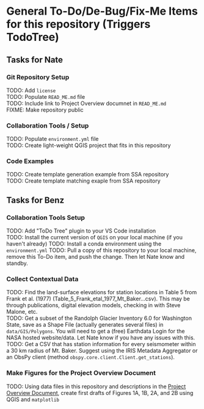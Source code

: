 # General To-Do/De-Bug/Fix-Me Items for this repository (Triggers TodoTree)

## Tasks for Nate
### Git Repository Setup
TODO: Add `license`  
TODO: Populate `READ_ME.md` file  
TODO: Include link to Project Overview documnet in `READ_ME.md`  
FIXME: Make repository public  

### Collaboration Tools / Setup
TODO: Populate `environment.yml` file  
TODO: Create light-weight QGIS project that fits in this repository  

### Code Examples  
TODO: Create template generation example from SSA repository  
TODO: Create template matching exaple from SSA repository  

## Tasks for Benz  
### Collaboration Tools Setup
TODO: Add "ToDo Tree" plugin to your VS Code installation  
TODO: Install the current version of `QGIS` on your local machine (if you haven't already)
TODO: Install a conda environment using the `environment.yml`
TODO: Pull a copy of this repository to your local machine, remove this To-Do item, and push the change. Then let Nate know and standby.

### Collect Contextual Data
TODO: Find the land-surface elevations for station locations in Table 5 from Frank et al. (1977) (Table_5_Frank_etal_1977_Mt_Baker...csv). This may be through publications, digital elevation models, checking in with Steve Malone, etc.  
TODO: Get a subset of the Randolph Glacier Inventory 6.0 for Washington State, save as a Shape File (actually generates several files) in `data/GIS/Polygons`. You will need to get a (free) Earthdata Login for the NASA hosted website/data. Let Nate know if you have any issues with this.  
TODO: Get a CSV that has station information for every seismometer within a 30 km radius of Mt. Baker. Suggest using the IRIS Metadata Aggregator or an ObsPy client (method `obspy.core.client.Client.get_stations`).  

### Make Figures for the Project Overview Document  
TODO: Using data files in this repository and descriptions in the [Project Overview Document](https://docs.google.com/document/d/1d9cfkK4y1T6hd_p6u7PEp3NhYLGydLFzR-DxrLNWt7c/edit?usp=share_link), create first drafts of Figures 1A, 1B, 2A, and 2B using QGIS and `matplotlib`